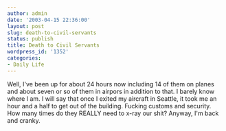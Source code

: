 ```yaml
---
author: admin
date: '2003-04-15 22:36:00'
layout: post
slug: death-to-civil-servants
status: publish
title: Death to Civil Servants
wordpress_id: '1352'
categories:
- Daily Life
---
```


Well, I've been up for about 24 hours now including 14 of them on planes
and about seven or so of them in airpors in addition to that. I barely
know where I am. I will say that once I exited my aircraft in Seattle,
it took me an hour and a half to get out of the building. Fucking
customs and security. How many times do they REALLY need to x-ray our
shit? Anyway, I'm back and cranky.
